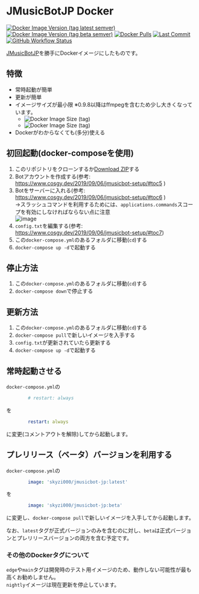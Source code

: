 # JMusicBotJP Docker

[![Docker Image Version (tag latest semver)](https://img.shields.io/docker/v/skyzi000/jmusicbot-jp/latest?label=latest)](https://hub.docker.com/r/skyzi000/jmusicbot-jp/tags?page=1&ordering=last_updated)
[![Docker Image Version (tag beta semver)](https://img.shields.io/docker/v/skyzi000/jmusicbot-jp/beta?label=beta)](https://hub.docker.com/r/skyzi000/jmusicbot-jp/tags?page=1&ordering=last_updated)
[![Docker Pulls](https://img.shields.io/docker/pulls/skyzi000/jmusicbot-jp)](https://hub.docker.com/r/skyzi000/jmusicbot-jp)
[![Last Commit](https://img.shields.io/github/last-commit/Skyzi000/JMusicBot-JP-Docker)](https://github.com/Skyzi000/JMusicBot-JP-Docker/commits)
[![GitHub Workflow Status](https://img.shields.io/github/actions/workflow/status/Skyzi000/JMusicBot-JP-Docker/docker-publish.yml?branch=main)](https://github.com/Skyzi000/JMusicBot-JP-Docker/actions/workflows/docker-publish.yml)

[JMusicBotJP](https://github.com/Cosgy-Dev/JMusicBot-JP)を勝手にDockerイメージにしたものです。

## 特徴

- 常時起動が簡単
- 更新が簡単
- イメージサイズが最小限
  ※0.9.8以降はffmpegを含むため少し大きくなっています。
  - ![Docker Image Size (tag)](https://img.shields.io/docker/image-size/skyzi000/jmusicbot-jp/latest?label=latest%20size)
  - ![Docker Image Size (tag)](https://img.shields.io/docker/image-size/skyzi000/jmusicbot-jp/beta?label=beta%20size)
- Dockerがわからなくても(多分)使える

## 初回起動(docker-composeを使用)

1. このリポジトリをクローンするか[Download ZIP](https://github.com/Skyzi000/JMusicBot-JP-Docker/archive/refs/heads/main.zip)する
2. Botアカウントを作成する(参考: <https://www.cosgy.dev/2019/09/06/jmusicbot-setup/#toc5> )
3. Botをサーバーに入れる(参考: <https://www.cosgy.dev/2019/09/06/jmusicbot-setup/#toc6> )  
  →スラッシュコマンドを利用するためには、`applications.commands`スコープを有効にしなければならない点に注意  
  ![image](https://user-images.githubusercontent.com/38061609/162373657-efa3af49-25ba-4a24-a618-1547ea905feb.png)
4. `config.txt`を編集する(参考: <https://www.cosgy.dev/2019/09/06/jmusicbot-setup/#toc7>)
5. この`docker-compose.yml`のあるフォルダに移動(`cd`)する
6. `docker-compose up -d`で起動する

## 停止方法

1. この`docker-compose.yml`のあるフォルダに移動(`cd`)する
2. `docker-compose down`で停止する

## 更新方法

1. この`docker-compose.yml`のあるフォルダに移動(`cd`)する
2. `docker-compose pull`で新しいイメージを入手する
3. `config.txt`が更新されていたら更新する
4. `docker-compose up -d`で起動する

## 常時起動させる

`docker-compose.yml`の

```yml
        # restart: always
```

を

```yml
        restart: always
```

に変更(コメントアウトを解除)してから起動します。

## プレリリース（ベータ）バージョンを利用する

`docker-compose.yml`の

```yml
        image: 'skyzi000/jmusicbot-jp:latest'
```

を

```yml
        image: 'skyzi000/jmusicbot-jp:beta'
```

に変更し、`docker-compose pull`で新しいイメージを入手してから起動します。

なお、`latest`タグが正式バージョンのみを含むのに対し、`beta`は正式バージョンとプレリリースバージョンの両方を含む予定です。  

### その他のDockerタグについて

`edge`や`main`タグは開発時のテスト用イメージのため、動作しない可能性が最も高くお勧めしません。  
`nightly`イメージは現在更新を停止しています。
